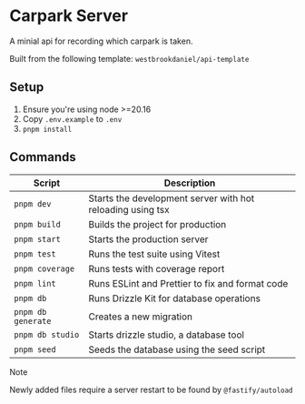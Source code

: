 # Carpark Server

A minial api for recording which carpark is taken.

Built from the following template: `westbrookdaniel/api-template`

## Setup

1. Ensure you're using node >=20.16
2. Copy `.env.example` to `.env`
3. `pnpm install`

## Commands

| Script             | Description                                                |
| ------------------ | ---------------------------------------------------------- |
| `pnpm dev`         | Starts the development server with hot reloading using tsx |
| `pnpm build`       | Builds the project for production                          |
| `pnpm start`       | Starts the production server                               |
| `pnpm test`        | Runs the test suite using Vitest                           |
| `pnpm coverage`    | Runs tests with coverage report                            |
| `pnpm lint`        | Runs ESLint and Prettier to fix and format code            |
| `pnpm db`          | Runs Drizzle Kit for database operations                   |
| `pnpm db generate` | Creates a new migration                                    |
| `pnpm db studio`   | Starts drizzle studio, a database tool                     |
| `pnpm seed`        | Seeds the database using the seed script                   |

> [!NOTE]  
> Newly added files require a server restart to be found by `@fastify/autoload`
